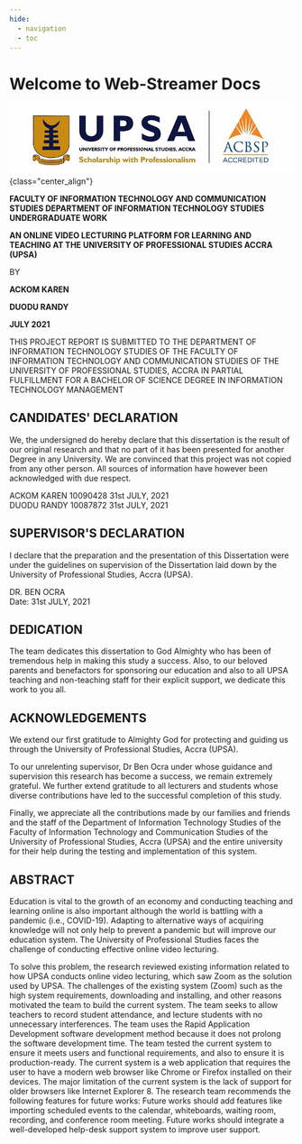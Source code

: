 ```yaml
---
hide:
  - navigation
  - toc
---
```


# Welcome to Web-Streamer Docs

![UPSA CREST](images/school_crest.png){class="center_align"}

<p markdown class="text_align_center">

**FACULTY OF INFORMATION TECHNOLOGY AND COMMUNICATION STUDIES
DEPARTMENT OF INFORMATION TECHNOLOGY STUDIES
UNDERGRADUATE WORK**

</p>

<p markdown class="text_align_center">

**AN ONLINE VIDEO LECTURING PLATFORM FOR LEARNING AND TEACHING AT THE
UNIVERSITY OF PROFESSIONAL STUDIES ACCRA (UPSA)**

</p>

<p markdown class="text_align_center">

BY

</p>

<p markdown class="text_align_center">

**ACKOM KAREN** <br>

**DUODU RANDY** <br>

**JULY 2021**

</p>

<p markdown class="text_align_center">

THIS PROJECT REPORT IS SUBMITTED TO THE DEPARTMENT OF INFORMATION
TECHNOLOGY STUDIES OF THE FACULTY OF INFORMATION TECHNOLOGY AND COMMUNICATION STUDIES OF THE UNIVERSITY OF
PROFESSIONAL STUDIES, ACCRA IN PARTIAL FULFILLMENT FOR A BACHELOR OF
SCIENCE DEGREE IN INFORMATION TECHNOLOGY MANAGEMENT

</p>

## CANDIDATES' DECLARATION

We, the undersigned do hereby declare that this dissertation is the
result of our original research and that no part of it has been
presented for another Degree in any University. We are convinced that
this project was not copied from any other person. All sources of
information have however been acknowledged with due respect.

ACKOM KAREN 10090428 31st JULY, 2021 <br>
DUODU RANDY 10087872 31st JULY, 2021

## SUPERVISOR'S DECLARATION

I declare that the preparation and the presentation of this Dissertation
were under the guidelines on supervision of the Dissertation laid down
by the University of Professional Studies, Accra (UPSA).

DR. BEN OCRA <br>
Date: 31st JULY, 2021

## DEDICATION

The team dedicates this dissertation to God Almighty who has been of
tremendous help in making this study a success. Also, to our beloved
parents and benefactors for sponsoring our education and also to all
UPSA teaching and non-teaching staff for their explicit support, we
dedicate this work to you all.

## ACKNOWLEDGEMENTS

We extend our first gratitude to Almighty God for protecting and guiding
us through the University of Professional Studies, Accra (UPSA).

To our unrelenting supervisor, Dr Ben Ocra under whose guidance and
supervision this research has become a success, we remain extremely
grateful. We further extend gratitude to all lecturers and students
whose diverse contributions have led to the successful completion of
this study.

Finally, we appreciate all the contributions made by our families and
friends and the staff of the Department of Information Technology
Studies of the Faculty of Information Technology and Communication
Studies of the University of Professional Studies, Accra (UPSA) and the
entire university for their help during the testing and implementation
of this system.

## ABSTRACT

Education is vital to the growth of an economy and conducting teaching
and learning online is also important although the world is battling
with a pandemic (i.e., COVID-19). Adapting to alternative ways of
acquiring knowledge will not only help to prevent a pandemic but will
improve our education system. The University of Professional Studies
faces the challenge of conducting effective online video lecturing.

To solve this problem, the research reviewed existing information
related to how UPSA conducts online video lecturing, which saw Zoom as
the solution used by UPSA. The challenges of the existing system (Zoom)
such as the high system requirements, downloading and installing, and
other reasons motivated the team to build the current system. The team
seeks to allow teachers to record student attendance, and lecture
students with no unnecessary interferences. The team uses the Rapid
Application Development software development method because it does not
prolong the software development time. The team tested the current
system to ensure it meets users and functional requirements, and also to
ensure it is production-ready. The current system is a web application
that requires the user to have a modern web browser like Chrome or
Firefox installed on their devices. The major limitation of the current
system is the lack of support for older browsers like Internet Explorer
8. The research team recommends the following features for future works:
Future works should add features like importing scheduled events to the
calendar, whiteboards, waiting room, recording, and conference room
meeting. Future works should integrate a well-developed help-desk
support system to improve user support.
